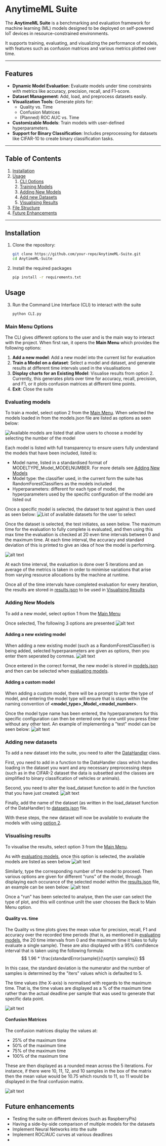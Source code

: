 # AnytimeML Suite

The **AnytimeML Suite** is a benchmarking and evaluation framework for machine learning (ML) models designed to be deployed on self-powered IoT devices in resource-constrained environments.

It supports training, evaluating, and visualizing the performance of models, with features such as confusion matrices and various metrics plotted over time.

---

## Features

- **Dynamic Model Evaluation**: Evaluate models under time constraints with metrics like accuracy, precision, recall, and F1-score.
- **Dataset Management**: Add, load, and preprocess datasets easily.
- **Visualization Tools**: Generate plots for:
  - Quality vs. Time
  - Confusion Matrices
  - (Planned) ROC AUC vs. Time
- **Customizable Models**: Train models with user-defined hyperparameters.
- **Support for Binary Classification**: Includes preprocessing for datasets like CIFAR-10 to create binary classification tasks.

---

## Table of Contents

1. [Installation](#installation)
2. [Usage](#usage)
    1. [CLI Options](#main-menu-options)
    2. [Training Models](#evaluating-models)
    3. [Adding New Models](#adding-new-models)
    3. [Add new Datasets](#adding-datasets)
    6. [Visualising Results](#visualising-results)
7. [File Structure](#file-structure)
8. [Future Enhancements](#future-enhancements)

---

## Installation

1. Clone the repository:
   ```bash
   git clone https://github.com/your-repo/AnytimeML-Suite.git
   cd AnytimeML-Suite
2. Install the required packages
    ```bash
    pip install -r requirements.txt

## Usage
3. Run the Command Line Interface (CLI) to interact with the suite
    ```bash
    python CLI.py

### Main Menu Options
The CLI gives different options to the user and is the main way to interact with the project. When first ran, it opens the **Main Menu** which provides the following options:
1. **Add a new model**: Add a new model into the current list for evaluation
2. **Train a Model on a dataset**: Select a model and dataset, and generate results at different time intervals used in the visualisations
3. **Display charts for an Existing Model**: Visualise results from option 2. Currently, this generates plots over time for accuracy, recall, precision, and F1, or it plots confusion matrices at different time points.
4. **Exit**: Close the suite

### Evaluating models

To train a model, select option 2 from the [Main Menu](#main-menu-options). When selected the models loaded in from the models.json file are listed as options as seen below:

![Available models are listed that allow users to choose a model by selecting the number of the model](image.png)

Each model is listed with full transparency to ensure users fully understand the models that have been included, listed is:
- Model name, listed in a standardised format of MODELTYPE_Model_MODELNUMBER. For more details see [Adding New Models](#adding-new-models)
- Model type: the classifier used, in the current form the suite has RandomForestClassifiers as the models included
- Hyperparameters: different for each type of model, the hyperparameters used by the specific configuration of the model are listed out

Once a specific model is selected, the dataset to test against is then used as seen below:
![List of available datasets for the user to select](image-1.png)

Once the dataset is selected, the test initiates, as seen below. The maximum time for the evaluation to fully complete is evaluated, and then using this max time the evaluation is checked at 20 even time intervals between 0 and the maximum time. At each time interval, the accuracy and standard deviation of this is printed to give an idea of how the model is performing.

![alt text](image-2.png)

At each time interval, the evaluation is done over 5 iterations and an average of the metrics is taken in order to minimise variations that arise from varying resource allocations by the machine at runtime.

Once all of the time intervals have completed evaluation for every iteration, the results are stored in [results.json](BenchmarkingSuite/results.json) to be used in [Visualising Results](#visualising-results)

### Adding New Models

To add a new model, select option 1 from the [Main Menu](#main-menu-options)

Once selected, The following 3 options are presented
![alt text](image-3.png)

#### Adding a new existing model
When adding a new existing model (such as a RandomForestClassifier) is being added, selected hyperparameters are given as options, then you enter them seperated by commas.
![alt text](image-4.png)

Once entered in the correct format, the new model is stored in [models.json](BenchmarkingSuite/models.json) and then can be selected when [evaluating models](evaluating-models).

#### Adding a custom model
When adding a custom model, there will be a prompt to enter the type of model, and entering the model type will ensure that is stays within the naming convention of **<model_type>\_Model\_<model_number>**.

Once the model type name has been entered, the hyperparameters for this specific configuration can then be entered one by one until you press Enter without any other text. An example of implementing a "test" model can be seen below:
![alt text](image-5.png)

### Adding new datasets
To add a new dataset into the suite, you need to alter the [DataHandler](BenchmarkingSuite/DataHandler.py) class.

First, you need to add in a function to the DataHandler class which handles loading in the dataset you want and any necessary preprocessing steps (such as in the CIFAR-2 dataset the data is subsetted and the classes are simplified to binary classification of vehicles or animals).

Second, you need to alter the load_dataset function to add in the function that you have just created:
![alt text](image-6.png)

Finally, add the name of the dataset (as written in the load_dataset function of the DataHandler) to [datasets.json](BenchmarkingSuite/datasets.json) file.

With these steps, the new dataset will now be available to evaluate the models with using [option 2](#evaluating-models).

### Visualising results
To visualise the results, select option 3 from the [Main Menu](#main-menu-options).

As with [evaluating models](#evaluating-models), once this option is selected, the available models are listed as seen below
![alt text](image-7.png)

Similarly, type the corresponding number of the model to proceed. Then various options are given for different "runs" of the model, through displaying each occurance of the selected model within the [results.json](BenchmarkingSuite/results.json) file, an example can be seen below:
![alt text](image-8.png)

Once a "run" has been selected to analyse, then the user can select the type of plot, and this will continue unilt the user chooses the Back to Main Menu option.

#### Quality vs. time
The Quality vs time plots gives the mean value for precision, recall, F1 and accuracy over the recorded time periods (that is, as mentioned in [evaluating models](#evaluating-models), the 20 time intervals from 0 and the maximum time it takes to fully evaluate a single sample). These are also displayed with a 95% confidence interval that is taken using the following formula:
$$
1.96 * \frac{standardError(sample)}{\sqrt{n samples}}
$$

In this case, the standard deviation is the numerator and the number of samples is determined by the "iters" values which is defaulted to 5.

The time values (the X-axis) is normalised with regards to the maximum time. That is, the time values are displayed as a % of the maximum time rather than the actual deadline per sample that was used to generate that specific data point.

![alt text](image-9.png)

#### Confusion Matrices
The confusion matrices display the values at:
- 25% of the maximum time
- 50% of the maximum time
- 75% of the maximum time
- 100% of the maximum time

These are then displayed as a rounded mean across the 5 iterations. For instance, if there were 10, 11, 12, and 10 samples in the box of the matrix then the mean value would be 10.75 which rounds to 11, so 11 would be displayed in the final confusion matrix.

![alt text](image-10.png)

## Future enhancements
- Testing the suite on different devices (such as RaspberryPis)
- Having a side-by-side comparison of multiple models for the datasets
- Implement Neural Networks into the suite
- Implement ROC/AUC curves at various deadlines
- 

